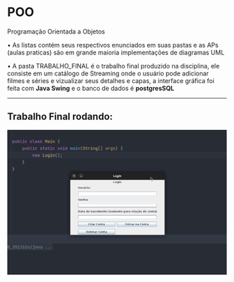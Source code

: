 # POO
Programação Orientada a Objetos

 • As listas contém seus respectivos enunciados em suas pastas e as APs (aulas praticas) são em grande maioria implementações de diagramas UML

 • A pasta TRABALHO_FINAL é o trabalho final produzido na disciplina, ele consiste em um catálogo de Streaming onde o usuário pode adicionar filmes e séries e vizualizar seus detalhes e capas, a interface gráfica foi feita com **Java Swing** e o banco de dados é **postgresSQL**

-----------------------
## Trabalho Final rodando:

![demo](./demo.gif)

